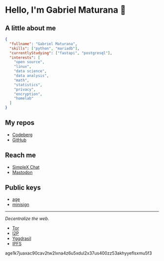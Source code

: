 # Hello, I'm Gabriel Maturana 👋

## A little about me

```json
{
  "fullname": "Gabriel Maturana", 
  "skills": ["python", "mariadb"],
  "currentlyStudying": ["fastapi", "postgresql"],
  "interests": [
    "open source",
    "linux",
    "data science",
    "data analysis",
    "math",
    "statistics",
    "privacy",
    "encryption",
    "homelab"
  ]
}
```

## My repos

- [Codeberg](https://codeberg.org/imMaturana)
- [GitHub](https://github.com/imMaturana)

## Reach me

- [SimpleX Chat](https://simplex.chat/contact#/?v=2-7&smp=smp%3A%2F%2Fhejn2gVIqNU6xjtGM3OwQeuk8ZEbDXVJXAlnSBJBWUA%3D%40smp16.simplex.im%2FOXi9neWwsBANzeNF1RxK4xlgHJF1h3mh%23%2F%3Fv%3D1-3%26dh%3DMCowBQYDK2VuAyEAr3U86GQYeQgt5LiwQBuvrkw2nfEqSLbgkoOyO68JexY%253D%26srv%3Dp3ktngodzi6qrf7w64mmde3syuzrv57y55hxabqcq3l5p6oi7yzze6qd.onion)
- [Mastodon](https://bolha.us/@maturana)

## Public keys

- [age](./age.pub)
- [minisign](./minisign.pub)

---

_Decentralize the web._

- [Tor](https://torproject.org)
- [I2P](https://geti2p.net)
- [Yggdrasil](https://yggdrasil-network.github.io)
- [IPFS](https://ipfs.tech)

age1k7juaxac90cav2tw2lxna4z6u5xdul2x37us400zz53akhyyeflsxmu5f3
